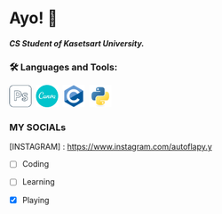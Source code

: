 # Ayo! 👋

#### ___CS Student of Kasetsart University.___ 

### :hammer_and_wrench: Languages and Tools:
  <div>
    <img src="https://github.com/devicons/devicon/blob/master/icons/photoshop/photoshop-line.svg" title ="photoshop" width="40" height = "40"/>&nbsp;
    <img src="https://github.com/devicons/devicon/blob/master/icons/canva/canva-original.svg" title ="canva" width="40" height = "40"/>&nbsp;
    <img src="https://github.com/devicons/devicon/blob/master/icons/c/c-original.svg" title ="c" width="40" height = "40"/>&nbsp;
    <img src="https://github.com/devicons/devicon/blob/master/icons/python/python-original.svg" title ="python" width="40" height = "40"/>&nbsp;
  </div>

### MY SOCIALs
  [INSTAGRAM] : https://www.instagram.com/autoflapy.y

  - [ ] Coding
  - [ ] Learning
  - [x] Playing

